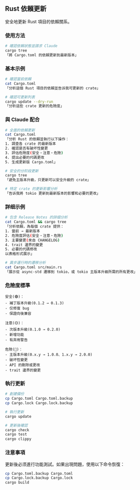 ## Rust 依賴更新

安全地更新 Rust 項目的依賴關系。

### 使用方法

```bash
# 確認依賴狀態並請求 Claude
cargo tree
「將 Cargo.toml 的依賴更新到最新版本」
```

### 基本示例

```bash
# 確認當前依賴
cat Cargo.toml
「分析這個 Rust 項目的依賴並告诉我可更新的 crate」

# 確認可更新列表
cargo update --dry-run
「分析這些 crate 更新的危險度」
```

### 與 Claude 配合

```bash
# 全面的依賴更新
cat Cargo.toml
「分析 Rust 的依賴並執行以下操作：
1. 調查各 crate 的最新版本
2. 確認是否有破坏性變更
3. 評估危險度(安全・注意・危險)
4. 提出必要的代碼更改
5. 生成更新版 Cargo.toml」

# 安全的分阶段更新
cargo tree
「避免主版本升級，只更新可以安全升級的 crate」

# 特定 crate 的更新影響分析
「告诉我將 tokio 更新到最新版本的影響和必要的更改」
```

### 詳细示例

```bash
# 包含 Release Notes 的詳细分析
cat Cargo.toml && cargo tree
「分析依賴，為每個 crate 提供：
1. 當前 → 最新版本
2. 危險度評估(安全・注意・危險)
3. 主要變更(來自 CHANGELOG)
4. trait 邊界的變更
5. 必要的代碼修改
以表格形式展示」

# 異步運行時的遷移分析
cat Cargo.toml src/main.rs
「展示從 async-std 遷移到 tokio，或 tokio 主版本升級所需的所有更改」
```

### 危險度標準

```text
安全(🟢)：
- 補丁版本升級(0.1.2 → 0.1.3)
- 仅修復 bug
- 保證向後兼容

注意(🟡)：
- 次版本升級(0.1.0 → 0.2.0)
- 新增功能
- 有弃用警告

危險(🔴)：
- 主版本升級(0.x.y → 1.0.0、1.x.y → 2.0.0)
- 破坏性變更
- API 的刪除或更改
- trait 邊界的變更
```

### 執行更新

```bash
# 創建備份
cp Cargo.toml Cargo.toml.backup
cp Cargo.lock Cargo.lock.backup

# 執行更新
cargo update

# 更新後確認
cargo check
cargo test
cargo clippy
```

### 注意事項

更新後必须進行功能測試。如果出現問題，使用以下命令恢復：

```bash
cp Cargo.toml.backup Cargo.toml
cp Cargo.lock.backup Cargo.lock
cargo build
```
